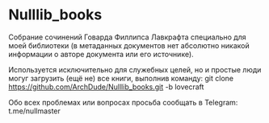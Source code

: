 # Nulllib_books
Собрание сочинений Говарда Филлипса Лавкрафта специально для моей библиотеки (в метаданных документов нет абсолютно никакой информации о авторе документа или его источнике).

Используется исключительно для служебных целей, но и простые люди могуг загрузить (ещё не) все книги, выполнив команду: git clone https://github.com/ArchDude/Nulllib_books.git -b lovecraft

Обо всех проблемах или вопросах просьба сообщать в Telegram: t.me/nullmaster
